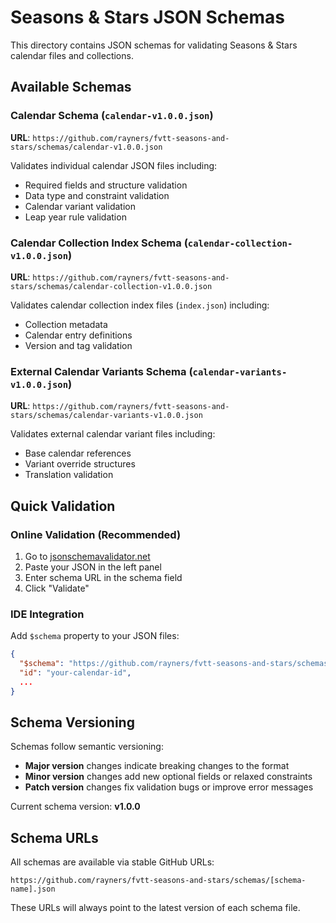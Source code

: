 # Seasons & Stars JSON Schemas

This directory contains JSON schemas for validating Seasons & Stars calendar files and collections.

## Available Schemas

### Calendar Schema (`calendar-v1.0.0.json`)

**URL**: `https://github.com/rayners/fvtt-seasons-and-stars/schemas/calendar-v1.0.0.json`

Validates individual calendar JSON files including:

- Required fields and structure validation
- Data type and constraint validation
- Calendar variant validation
- Leap year rule validation

### Calendar Collection Index Schema (`calendar-collection-v1.0.0.json`)

**URL**: `https://github.com/rayners/fvtt-seasons-and-stars/schemas/calendar-collection-v1.0.0.json`

Validates calendar collection index files (`index.json`) including:

- Collection metadata
- Calendar entry definitions
- Version and tag validation

### External Calendar Variants Schema (`calendar-variants-v1.0.0.json`)

**URL**: `https://github.com/rayners/fvtt-seasons-and-stars/schemas/calendar-variants-v1.0.0.json`

Validates external calendar variant files including:

- Base calendar references
- Variant override structures
- Translation validation

## Quick Validation

### Online Validation (Recommended)

1. Go to [jsonschemavalidator.net](https://www.jsonschemavalidator.net/)
2. Paste your JSON in the left panel
3. Enter schema URL in the schema field
4. Click "Validate"

### IDE Integration

Add `$schema` property to your JSON files:

```json
{
  "$schema": "https://github.com/rayners/fvtt-seasons-and-stars/schemas/calendar-v1.0.0.json",
  "id": "your-calendar-id",
  ...
}
```

## Schema Versioning

Schemas follow semantic versioning:

- **Major version** changes indicate breaking changes to the format
- **Minor version** changes add new optional fields or relaxed constraints
- **Patch version** changes fix validation bugs or improve error messages

Current schema version: **v1.0.0**

## Schema URLs

All schemas are available via stable GitHub URLs:

```
https://github.com/rayners/fvtt-seasons-and-stars/schemas/[schema-name].json
```

These URLs will always point to the latest version of each schema file.
